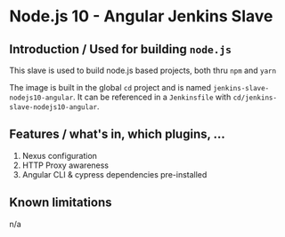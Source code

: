 # Node.js 10 - Angular Jenkins Slave

## Introduction / Used for building `node.js`
This slave is used to build node.js based projects, both thru `npm` and `yarn`

The image is built in the global `cd` project and is named `jenkins-slave-nodejs10-angular`.
It can be referenced in a `Jenkinsfile` with `cd/jenkins-slave-nodejs10-angular`.

## Features / what's in, which plugins, ...
1. Nexus configuration
2. HTTP Proxy awareness
3. Angular CLI & cypress dependencies pre-installed

## Known limitations
n/a
